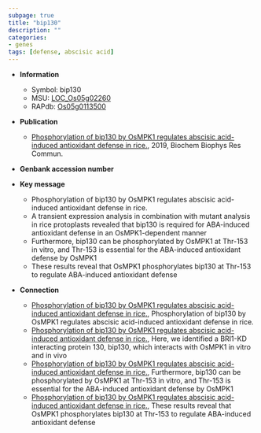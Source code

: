 ```yaml
---
subpage: true
title: "bip130"
description: ""
categories:
- genes
tags: [defense, abscisic acid]
---
```


* **Information**  
    + Symbol: bip130  
    + MSU: [LOC_Os05g02260](http://rice.plantbiology.msu.edu/cgi-bin/ORF_infopage.cgi?orf=LOC_Os05g02260)  
    + RAPdb: [Os05g0113500](http://rapdb.dna.affrc.go.jp/viewer/gbrowse_details/irgsp1?name=Os05g0113500)  

* **Publication**  
    + [Phosphorylation of bip130 by OsMPK1 regulates abscisic acid-induced antioxidant defense in rice.](http://www.ncbi.nlm.nih.gov/pubmed?term=Phosphorylation+of+bip130+by+OsMPK1+regulates+abscisic+acid-induced+antioxidant+defense+in+rice.%5BTitle%5D), 2019, Biochem Biophys Res Commun.

* **Genbank accession number**  

* **Key message**  
    + Phosphorylation of bip130 by OsMPK1 regulates abscisic acid-induced antioxidant defense in rice.
    + A transient expression analysis in combination with mutant analysis in rice protoplasts revealed that bip130 is required for ABA-induced antioxidant defense in an OsMPK1-dependent manner
    + Furthermore, bip130 can be phosphorylated by OsMPK1 at Thr-153 in vitro, and Thr-153 is essential for the ABA-induced antioxidant defense by OsMPK1
    + These results reveal that OsMPK1 phosphorylates bip130 at Thr-153 to regulate ABA-induced antioxidant defense

* **Connection**  
    + [Phosphorylation of bip130 by OsMPK1 regulates abscisic acid-induced antioxidant defense in rice.](http://www.ncbi.nlm.nih.gov/pubmed?term=Phosphorylation+of+bip130+by+OsMPK1+regulates+abscisic+acid-induced+antioxidant+defense+in+rice.%5BTitle%5D), Phosphorylation of bip130 by OsMPK1 regulates abscisic acid-induced antioxidant defense in rice.
    + [Phosphorylation of bip130 by OsMPK1 regulates abscisic acid-induced antioxidant defense in rice.](http://www.ncbi.nlm.nih.gov/pubmed?term=Phosphorylation+of+bip130+by+OsMPK1+regulates+abscisic+acid-induced+antioxidant+defense+in+rice.%5BTitle%5D),  Here, we identified a BRI1-KD interacting protein 130, bip130, which interacts with OsMPK1 in vitro and in vivo
    + [Phosphorylation of bip130 by OsMPK1 regulates abscisic acid-induced antioxidant defense in rice.](http://www.ncbi.nlm.nih.gov/pubmed?term=Phosphorylation+of+bip130+by+OsMPK1+regulates+abscisic+acid-induced+antioxidant+defense+in+rice.%5BTitle%5D),  Furthermore, bip130 can be phosphorylated by OsMPK1 at Thr-153 in vitro, and Thr-153 is essential for the ABA-induced antioxidant defense by OsMPK1
    + [Phosphorylation of bip130 by OsMPK1 regulates abscisic acid-induced antioxidant defense in rice.](http://www.ncbi.nlm.nih.gov/pubmed?term=Phosphorylation+of+bip130+by+OsMPK1+regulates+abscisic+acid-induced+antioxidant+defense+in+rice.%5BTitle%5D),  These results reveal that OsMPK1 phosphorylates bip130 at Thr-153 to regulate ABA-induced antioxidant defense



